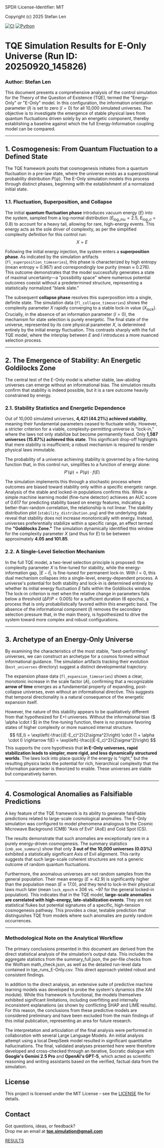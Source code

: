SPDX-License-Identifier: MIT

Copyright (c) 2025 Stefan Len

[![CI](https://github.com/SteviLen420/TQE_simulation/actions/workflows/ci.yml/badge.svg?branch=main)](https://github.com/SteviLen420/TQE_simulation/actions/workflows/ci.yml)
[![Python](https://img.shields.io/badge/python-3.9%20|%203.10%20|%203.11-blue)](https://www.python.org/doc/)

# TQE Simulation Results for E-Only Universe (Run ID: 20250920_145826)
### Author: Stefan Len


This document presents a comprehensive analysis of the control simulation for the Theory of the Question of Existence (TQE), termed the "Energy-Only" or "E-Only" model. In this configuration, the information orientation parameter ($I$) is set to zero ($I=0$) for all 10,000 simulated universes. The objective is to investigate the emergence of stable physical laws from quantum fluctuations driven solely by an energetic component, thereby establishing a baseline against which the full Energy-Information coupling model can be compared.

---

## 1. Cosmogenesis: From Quantum Fluctuation to a Defined State

The TQE framework posits that cosmogenesis initiates from a quantum fluctuation in a pre-law state, where the universe exists as a superpositional probability distribution $P(\psi)$. The E-Only simulation models this process through distinct phases, beginning with the establishment of a normalized initial state.

### 1.1. Fluctuation, Superposition, and Collapse

The initial **quantum fluctuation phase** introduces vacuum energy ($E$) into the system, sampled from a log-normal distribution ($E_{log\_mu}=2.5$, $E_{log\_\sigma}=0.8$) to account for a heavy tail, allowing for rare, high-energy events. This energy acts as the sole driver of complexity, as per the simplified complexity definition for this control run:
$$ X = E $$

Following the initial energy injection, the system enters a **superposition phase**. As indicated by the simulation artifacts (`fl_superposition_timeseries`), this phase is characterized by high entropy (mean entropy ≈ 0.967) and correspondingly low purity (mean ≈ 0.276). This outcome demonstrates that the model successfully generates a state of maximal uncertainty—a "possibility space" where numerous potential outcomes coexist without a predetermined structure, representing a statistically normalized "blank slate."

The subsequent **collapse phase** resolves this superposition into a single, definite state. The simulation data (`fl_collapse_timeseries`) shows the complexity parameter $X$ rapidly converging to a stable lock-in value ($X_{lock}$). Crucially, in the absence of an information parameter ($I=0$), the mechanism for state selection is purely energetic. The final state of the universe, represented by its core physical parameter $X$, is determined entirely by the initial energy fluctuation. This contrasts sharply with the full TQE model, where the interplay between $E$ and $I$ introduces a more nuanced selection process.

---

## 2. The Emergence of Stability: An Energetic Goldilocks Zone

The central test of the E-Only model is whether stable, law-abiding universes can emerge without an informational bias. The simulation results confirm that stability is indeed possible, but it is a rare outcome heavily constrained by energy.

### 2.1. Stability Statistics and Energetic Dependence

Out of 10,000 simulated universes, **4,421 (44.21%) achieved stability**, meaning their fundamental parameters ceased to fluctuate wildly. However, a stricter criterion for a viable, complexity-permitting universe is "lock-in," where the laws not only stabilize but become permanently fixed. Only **1,587 universes (15.87%) achieved this state**. This significant drop-off highlights that mere stability is insufficient; a robust mechanism is required to render physical laws immutable.

The probability of a universe achieving stability is governed by a fine-tuning function that, in this control run, simplifies to a function of energy alone:
$$ P'(\psi) = P(\psi) \cdot f(E) $$

The simulation implements this through a stochastic process where outcomes are biased toward stability only within a specific energetic range. Analysis of the stable and locked-in populations confirms this. While a simple machine learning model (fine-tune detector) achieves an AUC score of 0.617 for predicting stability based on energy features, indicating a better-than-random correlation, the relationship is not linear. The stability distribution plot (`stability_distribution.png`) and the underlying data reveal that stability does not increase monotonically with energy. Instead, universes preferentially stabilize within a specific range, an effect termed the **"Goldilocks Zone."** The simulation dynamically identified this window for the complexity parameter $X$ (and thus for $E$) to be between approximately **4.05 and 101.85**.

### 2.2. A Single-Level Selection Mechanism

In the full TQE model, a two-level selection principle is proposed: the complexity parameter $X$ is fine-tuned for stability, while the energy-information gap, $|E-I|$, is fine-tuned for permanent lock-in. With $I=0$, this dual mechanism collapses into a single-level, energy-dependent process. A universe's potential for both stability and lock-in is determined entirely by whether its initial energy fluctuation $E$ falls within the Goldilocks window. The lock-in criterion is met when the relative change in parameters falls below a threshold (${\Delta P}/{P} < 0.005$) for a sufficient duration (6 epochs), a process that is only probabilistically favored within this energetic band. The absence of the informational component ($I$) removes the secondary selection pressure that, in the main theory, is hypothesized to drive the system toward more complex and robust configurations.

---

## 3. Archetype of an Energy-Only Universe

By examining the characteristics of the most stable, "best-performing" universes, we can construct an archetype for a cosmos formed without informational guidance. The simulation artifacts tracking their evolution (`best_universes` directory) suggest a distinct developmental trajectory.

The expansion phase data (`fl_expansion_timeseries`) shows a clear, monotonic increase in the scale factor ($A$), confirming that a recognizable **arrow of time** emerges as a fundamental property of expanding, post-collapse universes, even without an informational directive. This suggests that temporal directionality is a natural consequence of the energetic expansion itself.

However, the nature of this stability appears to be qualitatively different from that hypothesized for E+I universes. Without the informational bias ($ \alpha \cdot I $) in the fine-tuning function, there is no pressure favoring states of higher complexity or more nuanced internal structure.
$$ f(E,I) = \exp\left(-\frac{(E-E_c)^2}{2\sigma^2}\right) \cdot (1 + \alpha \cdot I) \rightarrow f(E) = \exp\left(-\frac{(E-E_c)^2}{2\sigma^2}\right) $$
This supports the core hypothesis that **in E-Only universes, rapid stabilization leads to simpler, more rigid, and less dynamically structured worlds**. The laws lock into place quickly if the energy is "right," but the resulting physics lacks the potential for rich, hierarchical complexity that the information parameter is theorized to enable. These universes are stable but comparatively barren.

---

## 4. Cosmological Anomalies as Falsifiable Predictions

A key feature of the TQE framework is its ability to generate falsifiable predictions related to large-scale cosmological anomalies. The E-Only simulation was configured to model phenomena analogous to the Cosmic Microwave Background (CMB) "Axis of Evil" (AoE) and Cold Spot (CS).

The results demonstrate that such anomalies are exceptionally rare in a purely energy-driven cosmogenesis. The summary statistics (`cmb_aoe_summary`) show that only **3 out of the 10,000 universes (0.03%)** exhibited a statistically significant Axis of Evil alignment. This rarity suggests that such large-scale coherent structures are not a generic outcome of random quantum fluctuations.

Furthermore, the anomalous universes are not random samples from the general population. Their mean energy ($E \approx 42.9$) is significantly higher than the population mean ($E \approx 17.0$), and they tend to lock-in their physical laws much later (mean `lock_epoch` ≈ 306 vs. ~97 for the general locked-in population). This indicates that in the TQE model, **large-scale anomalies are correlated with high-energy, late-stabilization events**. They are not statistical flukes but potential signatures of a specific, high-tension cosmogenesis pathway. This provides a clear, testable prediction that distinguishes TQE from models where such anomalies are purely random occurrences.

---

### Methodological Note on the Analytical Workflow

The primary conclusions presented in this document are derived from the direct statistical analysis of the simulation’s output data. This includes the aggregate statistics from the summary_full.json, the per-file checks from the Wolfram math_check.json, as well as the detailed run-level data contained in tqe_runs_E-Only.csv. This direct approach yielded robust and consistent findings.

In addition to the direct analysis, an extensive suite of predictive machine learning models was developed to probe the system's dynamics (the XAI module). While this framework is functional, the models themselves exhibited significant limitations, including overfitting and internally inconsistent explanations (as shown by conflicting SHAP and LIME results). For this reason, the conclusions from these predictive models are considered preliminary and have been excluded from the main findings of this initial publication, representing an area for future research.

The interpretation and articulation of the final analysis were performed in collaboration with several Large Language Models. An initial analysis attempt using a local DeepSeek model resulted in significant quantitative hallucinations. The final, validated analyses presented here were therefore developed and cross-checked through an iterative, Socratic dialogue with **Google's Gemini 2.5 Pro** and **OpenAI's GPT-5**, which acted as scientific reasoning and writing assistants based on the verified, factual data from the simulation.


## License
This project is licensed under the MIT License – see the [LICENSE](../../LICENSE) file for details.

## Contact

Got questions, ideas, or feedback?  
Drop me an email at **tqe.simulation@gmail.com** 
    
[RESULTS](../../RESULTS)
